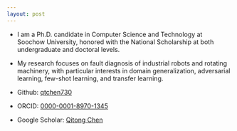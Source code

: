 ```yaml
---
layout: post
---
```

- I am a Ph.D. candidate in Computer Science and Technology at Soochow University, honored with the National Scholarship at both undergraduate and doctoral levels.
- My research focuses on fault diagnosis of industrial robots and rotating machinery, with particular interests in domain generalization, adversarial learning, few-shot learning, and transfer learning.



- Github: [qtchen730](https://github.com/qtchen730)
- ORCID: [0000-0001-8970-1345](https://orcid.org/0000-0001-8970-1345)
- Google Scholar: [Qitong Chen](https://scholar.google.com/citations?hl=zh-CN&user=Ag4Bcb6bUv4C&view_op=list_works&gmla=AH8HC4w89U7sR9ip8KjvfpdYgW8u-hLO3Sd0P8r4Hxla2-C7gZEswT-lQmO8-7qcEdMp1KGAFrQ1UBYq7QDiwzSn8Jwe3gZ7g1Va5ZBys6k_45k76-kAG3Y6rdbPHKHPNmpktSOTLmhxPOoGyDbjlynNQPPXPvOarILEESCxDVeD7WJwsXYJ4bAnj2Ya)
